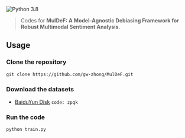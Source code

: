 ![Python 3.8](https://img.shields.io/badge/python-3.8-green)

>Codes for **MulDeF: A Model-Agnostic Debiasing Framework for Robust Multimodal Sentiment Analysis**.

## Usage
### Clone the repository
    git clone https://github.com/gw-zhong/MulDeF.git
### Download the datasets
- [BaiduYun Disk](https://pan.baidu.com/s/16UcDXgwmq9kxHf6ziJcChw) ```code: zpqk```

### Run the code
 ```python
python train.py
 ```